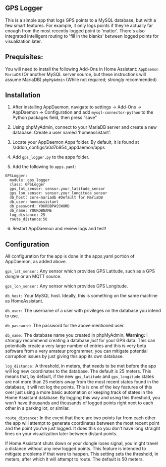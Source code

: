 ## GPS Logger
This is a simple app that logs GPS points to a MySQL database, but with a few smart features. For example, it only logs points if they're actually far enough from the most recently logged point to 'matter'. There's also integrated intelligent routing to 'fill in the blanks' between logged points for visualization later.

## Prequisites:

You will need to install the following Add-Ons in Home Assistant:
`AppDaemon`
`MariaDB` (Or another MySQL server source, but these instructions will assume MariaDB)
`phpMyAdmin` (While not required; strongly recommended)

## Installation

1. After installing AppDaemon, navigate to settings -> Add-Ons -> AppDaemon -> Configuration and add `mysql-connector-python` to the Python packages field, then press “save”

2. Using phpMyAdmin, connect to your MariaDB server and create a new database. Create a user named ‘homeassistant’.

3. Locate your AppDaemon Apps folder. By default, it is found at /addon_configs/a0d7b954_appdaemon/apps

4. Add `gps_logger.py` to the apps folder.

5. Add the following to `apps.yaml`:

```
GPSLogger:
  module: gps_logger
  class: GPSLogger
  gps_lat_sensor: sensor.your_latitude_sensor
  gps_lon_sensor: sensor.your_longitude_sensor
  db_host: core-mariadb #Default for MariaDB
  db_user: homeassistant
  db_password: YOURDBPASSWORD
  db_name: YOURDBNAME
  log_distance: 25
  route_distance:50

```

6. Restart AppDaemon and review logs and test!

## Configuration

All configuration for the app is done in the apps.yaml portion of AppDaemon, as added above.

`gps_lat_sensor:` Any sensor which provides GPS Latitude, such as a GPS dongle or an MQTT source.

`gps_lon_sensor:` Any sensor which provides GPS Longitude.

`db_host:` Your MySQL host. Ideally, this is something on the same machine as HomeAssistant.

`db_user:` The username of a user with privileges on the database you intend to use.

`db_password:` The password for the above mentioned user.

`db_name:` The database name you created in phpMyAdmin. **Warning:** I _strongly_ recommend creating a database _just_ for your GPS data. This can potentially create a very large number of entries and this is very beta software from a very amateur programmer; you can mitigate potential corruption issues by just giving this app its own database.

`log_distance:` A threshold, in meters, that needs to be met before the app will log new coordinates to the database. The default is 25 meters. This means that, by default, if the new `gps_latitude` and `gps_longitude` states are not more than 25 meters away from the most recent states found in the database, it will not log the points. This is one of the key features of this over just using a more basic automation or keeping track of states in the Home Assistant database. By logging this way and using this threshold, you won’t have thousands and thousands of logged points right next to each other in a parking lot, or similar.

`route_distance:` In the event that there are two points far from each other the app will attempt to generate coordinates between the most recent point and the point you’ve just logged. It does this so you don’t have long straight lines on your visualization later between distant points.

If Home Assistant shuts down or your dongle loses signal, you might travel a distance without any new logged points. This feature is intended to mitigate problems if that were to happen. This setting sets the threshold, in meters, after which it will attempt to route. The default is 50 meters.






